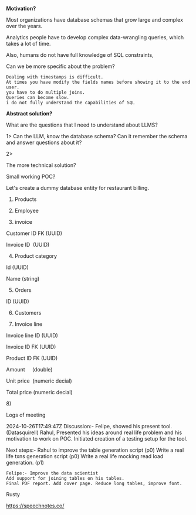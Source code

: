 **Motivation?**

Most organizations have database schemas that grow large and complex over the years.

Analytics people have to develop complex data-wrangling queries, which takes a lot of time. 

Also, humans do not have full knowledge of SQL constraints, 

Can we be more specific about the problem?

	Dealing with timestamps is difficult.
	At times you have modify the fields names before showing it to the end user.
	you have to do multiple joins.
	Queries can become slow. 
	i do not fully understand the capabilities of SQL
	

**Abstract solution?**

What are the questions that I need to understand about LLMS?

1> Can the LLM, know the database schema? Can it remember the schema and answer questions about it? 

2>  

The more technical solution?

Small working POC?

Let's create a dummy database entity for restaurant billing.

1) Products

2) Employee

3) invoice

Customer ID FK (UUID)

Invoice ID  (UUID)

4) Product category

Id (UUID)

Name (string)

5) Orders

ID (UUID)

6) Customers

7) Invoice line 

Invoice line ID (UUID)

Invoice ID FK (UUID)

Product ID FK (UUID)

Amount     (double)

Unit price  (numeric decial)

Total price (numeric decial)

8)  

Logs of meeting

2024-10-26T17:49:47Z
Discussion:-  Felipe, showed his present tool. (Datasquirell)
			  Rahul, Presented his ideas around real life problem and his motivation to work on POC.
			  Initiated creation of a testing setup for the tool.


Next steps:- Rahul to improve the table generation script (p0)
	Write a real life txns generation script (p0)
	Write a real life mocking read load generation. (p1)

	Felipe:- Improve the data scientist
	Add support for joining tables on his tables.
	Final PDF report. Add cover page. Reduce long tables, improve font. 




Rusty 

https://speechnotes.co/